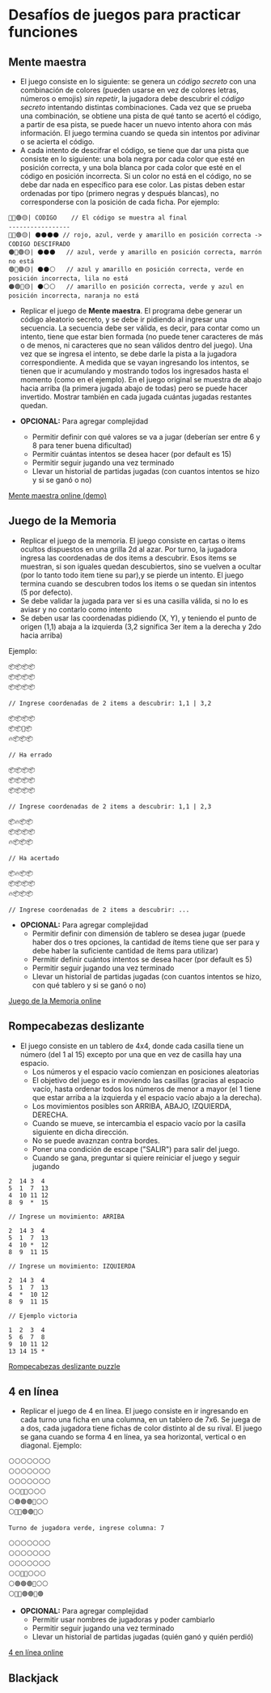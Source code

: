 # Desafíos de juegos para practicar funciones

## Mente maestra

- El juego consiste en lo siguiente: se genera un *código secreto* con una combinación de colores (pueden usarse en vez de colores letras, números o emojis) _sin repetir_, la jugadora debe descubrir el *código secreto* intentando distintas combinaciones. Cada vez que se prueba una combinación, se obtiene una pista de qué tanto se acertó el código, a partir de esa pista, se puede hacer un nuevo intento ahora con más información. El juego termina cuando se queda sin intentos por adivinar o se acierta el código.
- A cada intento de descifrar el código, se tiene que dar una pista que consiste en lo siguiente: una bola negra por cada color que esté en posición correcta, y una bola blanca por cada color que esté en el código en posición incorrecta. Si un color no está en el código, no se debe dar nada en específico para ese color. Las pistas deben estar ordenadas por tipo (primero negras y después blancas), no corresponderse con la posición de cada ficha. Por ejemplo:

```
🔴🔵🟢🟡| CODIGO    // El código se muestra al final
-----------------
🔴🔵🟢🟡| ⚫️⚫️⚫️⚫️ // rojo, azul, verde y amarillo en posición correcta -> CODIGO DESCIFRADO
🟤🔵🟢🟡| ⚫️⚫️⚫️   // azul, verde y amarillo en posición correcta, marrón no está
🟢🔵🟣🟡| ⚫️⚫️⚪️   // azul y amarillo en posición correcta, verde en posición incorrecta, lila no está
🟠🟢🔵🟡| ⚫️⚪️⚪️   // amarillo en posición correcta, verde y azul en posición incorrecta, naranja no está 
```

- Replicar el juego de **Mente maestra**. El programa debe generar un código aleatorio secreto, y se debe ir pidiendo al ingresar una secuencia. La secuencia debe ser válida, es decir, para contar como un intento, tiene que estar bien formada (no puede tener caracteres de más o de menos, ni caracteres que no sean válidos dentro del juego). Una vez que se ingresa el intento, se debe darle la pista a la jugadora correspondiente. A medida que se vayan ingresando los intentos, se tienen que ir acumulando y mostrando todos los ingresados hasta el momento (como en el ejemplo). En el juego original se muestra de abajo hacia arriba (la primera jugada abajo de todas) pero se puede hacer invertido. Mostrar también en cada jugada cuántas jugadas restantes quedan.

- **OPCIONAL:** Para agregar complejidad
  - Permitir definir con qué valores se va a jugar (deberían ser entre 6 y 8 para tener buena dificultad)
  - Permitir cuántas intentos se desea hacer (por default es 15)
  - Permitir seguir jugando una vez terminado
  - Llevar un historial de partidas jugadas (con cuantos intentos se hizo y si se ganó o no)

[Mente maestra online (demo)](https://www.webgamesonline.com/mastermind/index.php)

## Juego de la Memoria

- Replicar el juego de la memoria. El juego consiste en cartas o items ocultos dispuestos en una grilla 2d al azar. Por turno, la jugadora ingresa las coordenadas de dos items a descubrir. Esos items se muestran, si son iguales quedan descubiertos, sino se vuelven a ocultar (por lo tanto todo item tiene su par),y se pierde un intento. El juego termina cuando se descubren todos los items o se quedan sin intentos (5 por defecto). 
- Se debe validar la jugada para ver si es una casilla válida, si no lo es aviasr y no contarlo como intento
- Se deben usar las coordenadas pidiendo (X, Y), y teniendo el punto de origen (1,1) abaja a la izquierda (3,2 significa 3er ítem a la derecha y 2do hacia arriba)

Ejemplo:

```
📦📦📦📦
📦📦📦📦
📦📦📦📦

// Ingrese coordenadas de 2 items a descubrir: 1,1 | 3,2

📦📦📦📦
📦📦🔮📦
🔥📦📦📦

// Ha errado

📦📦📦📦
📦📦📦📦
📦📦📦📦

// Ingrese coordenadas de 2 items a descubrir: 1,1 | 2,3

📦🔥📦📦
📦📦📦📦
🔥📦📦📦

// Ha acertado

📦🔥📦📦
📦📦📦📦
🔥📦📦📦

// Ingrese coordenadas de 2 items a descubrir: ...
```

- **OPCIONAL:** Para agregar complejidad
  - Permitir definir con dimensión de tablero se desea jugar (puede haber dos o tres opciones, la cantidad de ítems tiene que ser para y debe haber la suficiente cantidad de ítems para utilizar)
  - Permitir definir cuántos intentos se desea hacer (por default es 5)
  - Permitir seguir jugando una vez terminado
  - Llevar un historial de partidas jugadas (con cuantos intentos se hizo, con qué tablero y si se ganó o no)

[Juego de la Memoria online](https://www.helpfulgames.com/subjects/brain-training/memory.html)


## Rompecabezas deslizante

- El juego consiste en un tablero de 4x4, donde cada casilla tiene un número (del 1 al 15) excepto por una que en vez de casilla hay una espacio.
  - Los números y el espacio vacío comienzan en posiciones aleatorias
  - El objetivo del juego es ir moviendo las casillas (gracias al espacio vacío, hasta ordenar todos los números de menor a mayor (el 1 tiene que estar arriba a la izquierda y el espacio vacío abajo a la derecha). 
  - Los movimientos posibles son ARRIBA, ABAJO, IZQUIERDA, DERECHA. 
  - Cuando se mueve, se intercambia el espacio vacío por la casilla siguiente en dicha dirección. 
  - No se puede avaznzan contra bordes.  
  - Poner una condición de escape ("SALIR") para salir del juego.
  - Cuando se gana, preguntar si quiere reiniciar el juego y seguir jugando

```
2  14 3  4
5  1  7  13
4  10 11 12
8  9  *  15

// Ingrese un movimiento: ARRIBA

2  14 3  4
5  1  7  13
4  10 *  12
8  9  11 15

// Ingrese un movimiento: IZQUIERDA

2  14 3  4
5  1  7  13
4  *  10 12
8  9  11 15

// Ejemplo victoria

1  2  3  4
5  6  7  8
9  10 11 12
13 14 15 *
```

[Rompecabezas deslizante puzzle](https://www.helpfulgames.com/subjects/brain-training/sliding-puzzle.html)


## 4 en línea

- Replicar el juego de 4 en línea. El juego consiste en ir ingresando en cada turno una ficha en una columna, en un tablero de 7x6. Se juega de a dos, cada jugadora tiene fichas de color distinto al de su rival. El juego se gana cuando se forma 4 en línea, ya sea horizontal, vertical o en diagonal. Ejemplo:

```
⚪️⚪️⚪️⚪️⚪️⚪️⚪️
⚪️⚪️⚪️⚪️⚪️⚪️⚪️
⚪️⚪️⚪️⚪️⚪️⚪️⚪️
⚪️⚪️🔴🔴⚪️⚪️⚪️
⚪️🟢🟢🟢🔴⚪️⚪️
⚪️🔴🔴🟢🟢🔴⚪️

Turno de jugadora verde, ingrese columna: 7

⚪️⚪️⚪️⚪️⚪️⚪️⚪️
⚪️⚪️⚪️⚪️⚪️⚪️⚪️
⚪️⚪️⚪️⚪️⚪️⚪️⚪️
⚪️⚪️🔴🔴⚪️⚪️⚪️
⚪️🟢🟢🟢🔴⚪️⚪️
⚪️🔴🔴🟢🟢🔴🟢
```

- **OPCIONAL:** Para agregar complejidad
  - Permitir usar nombres de jugadoras y poder cambiarlo
  - Permitir seguir jugando una vez terminado
  - Llevar un historial de partidas jugadas (quién ganó y quién perdió)

[4 en línea online](https://c4arena.com/)



## Blackjack
